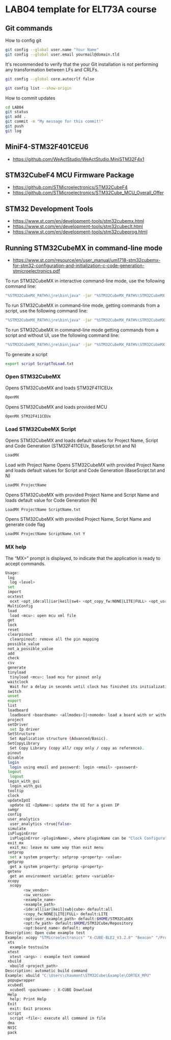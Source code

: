# LAB04 template for ELT73A course 

## Git commands
How to config git
```bash
git config --global user.name "Your Name"
git config --global user.email yourmail@domain.tld
```
It's recommended to verify that the your Git installation is not performing any transformation between LFs and CRLFs. 

```bash
git config --global core.autocrlf false
```
```bash
git config list --show-origin
```
How to commit updates
```bash
cd LAB04
git status
git add .
git commit -m "My message for this commit!"
git push
git log
```

## MiniF4-STM32F401CEU6
- https://github.com/WeActStudio/WeActStudio.MiniSTM32F4x1
  
## STM32CubeF4 MCU Firmware Package
- https://github.com/STMicroelectronics/STM32CubeF4
- https://github.com/STMicroelectronics/STM32Cube_MCU_Overall_Offer

## STM32 Development Tools
- https://www.st.com/en/development-tools/stm32cubemx.html
- https://www.st.com/en/development-tools/stm32cubeclt.html
- https://www.st.com/en/development-tools/stm32cubeprog.html

## Running STM32CubeMX in command-line mode
- https://www.st.com/resource/en/user_manual/um1718-stm32cubemx-for-stm32-configuration-and-initialization-c-code-generation-stmicroelectronics.pdf

To run STM32CubeMX in interactive command-line mode, use the following command line:
```bash
"%STM32CubeMX_PATH%\jre\bin\java" -jar "%STM32CubeMX_PATH%\STM32CubeMX.exe" -i
```

To run STM32CubeMX in command-line mode, getting commands from a script, use the following command line:
```bash
"%STM32CubeMX_PATH%\jre\bin\java" -jar "%STM32CubeMX_PATH%\STM32CubeMX.exe" -s ScriptToLoad.txt
```

To run STM32CubeMX in command-line mode getting commands from a script and without UI, use the following command line:
```bash
"%STM32CubeMX_PATH%\jre\bin\java" -jar "%STM32CubeMX_PATH%\STM32CubeMX.exe" -q ScriptToLoad.txt
```

To generate a script
```bash
export script ScriptToLoad.txt
```

### Open STM32CubeMX
Opens STM32CubeMX and loads STM32F411CEUx
```bash
OpenMX
```
Opens STM32CubeMX and loads provided MCU
```bash
OpenMX STM32F411CEUx
```

### Load STM32CubeMX Script
Opens STM32CubeMX and loads default values for Project Name, Script and Code Generation (STM32F411CEUx, BaseScript.txt and N)
```bash
LoadMX
```
Load with Project Name
Opens STM32CubeMX with provided Project Name and loads default values for Script and Code Generation (BaseScript.txt and N)
```bash
LoadMX ProjectName
```
Opens STM32CubeMX with provided Project Name and Script Name and loads default value for Code Generation (N)
```bash
LoadMX ProjectName ScriptName.txt
```
Opens STM32CubeMX with provided Project Name, Script Name and generate code flag
```bash
LoadMX ProjectName ScriptName.txt Y
``` 

### MX help
The “MX>” prompt is displayed, to indicate that the application is ready to accept commands.
```bash
Usage:
 log
  log <level>
 set
 import
 ocxtest
  ocxt <opt_ide:all|iar|keil|sw4> <opt_copy_fw:NONE|LITE|FULL> <opt_usr_cubex_path: open cube example test
 MultiConfig
 load
  load <mcu>: open mcu xml file
 get
 lock
 reset
 clearpinout
  clearpinout: remove all the pin mapping
 possible_value
 not_a_possible_value
 add
 check
 csv
 generate
 tinyload
  tinyload <mcu>: load mcu for pinout only
 waitclock
  Wait for a delay in seconds until clock has finished its initialization
 switch
 unset
 export
 list
 loadboard
  loadboard <boardname> <allmodes>]|<nomode> load a board with or without modes
 project
 setDriver
  set Ip driver
 SetStructure
  Set Application structure (Advanced/Basic).
 SetCopyLibrary
  Set Copy Library (copy all/ copy only / copy as reference).
 pinout
 disable
 login
  login using email and password: login <email> <password>
 logout
  logout
 login_with_gui
  login_with_gui
 tooltip
 clock
 updateIpUI
  update UI <IpName>: update the UI for a given IP
 swmgr
 config
 user_analytics
  user_analytics <true|false>
 simulate
 isPluginError
  isPluginError <pluginName>, where pluginName can be "Clock Configuration", "Pinout & Configuration"
 exit_mx
  exit_mx: leave mx same way than exit menu
 setprop
  set a system property: setprop <property> <value>
 getprop
  get a system property: getprop <property>
 getenv
  get an environment variable: getenv <variable>
 xcopy
  xcopy
        <sw_vendor>
        <sw_version>
        <example_name>
        <example_path>
        <ide:all|iar|keil|swb|cube> default:all
        <copy_fw:NONE|LITE|FULL> default:LITE
        <opt:user_example_path> default:$HOME/STM32CubEX
        <opt:fw_path> default:$HOME/STM32Cube/Repository
        <opt:board_name> default: empty
Description: Open cube example test
Example: xcopy "STMicroelectronics" "X-CUBE-BLE2_V3.2.0" "Beacon" "/Projects/NUCLEO-L476RG/Applications/Beacon" "all" "LITE" "" "" "NUCLEO-L476RG"
 xts
  example testsuite
 xtest
  xtest <args> : example test command
 xbuild
  xbuild <project_path>
Description: automatic build command
Example: xbuild "C:\Users\chaumont\STM32Cube\Example\CORTEX_MPU"
 popupwrapper
 xcubedl
  xcubedl <packname> : X-CUBE Download
 Help
  help: Print Help
 Exit
  exit: Exit process
 script
  script <file>: execute all command in file
 dma
 NVIC
 pack
 ```


